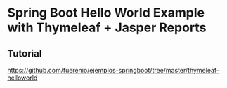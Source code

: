 # Spring Boot Hello World Example with Thymeleaf + Jasper Reports

## Tutorial

https://github.com/fuerenio/ejemplos-springboot/tree/master/thymeleaf-helloworld